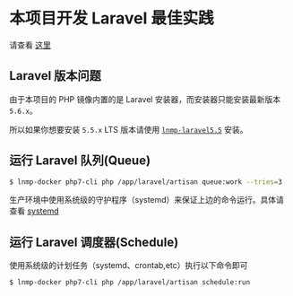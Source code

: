 # 本项目开发 Laravel 最佳实践

请查看 [这里](command.md)

## Laravel 版本问题

由于本项目的 PHP 镜像内置的是 Laravel 安装器，而安装器只能安装最新版本 `5.6.x`。

所以如果你想要安装 `5.5.x` LTS 版本请使用 [`lnmp-laravel5.5`](command.md) 安装。

## 运行 Laravel 队列(Queue)

```bash
$ lnmp-docker php7-cli php /app/laravel/artisan queue:work --tries=3
```

生产环境中使用系统级的守护程序（systemd）来保证上边的命令运行。具体请查看 [systemd](systemd.md)

## 运行 Laravel 调度器(Schedule)

使用系统级的计划任务（systemd、crontab,etc）执行以下命令即可

```bash
$ lnmp-docker php7-cli php /app/laravel/artisan schedule:run
```
